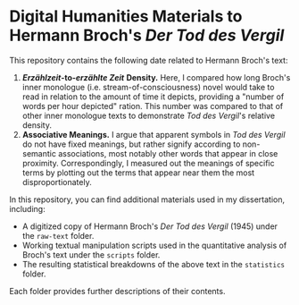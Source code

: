 # Digital Humanities Materials to Hermann Broch's *Der Tod des Vergil*

This repository contains the following date related to Hermann Broch's text:
1. ***Erzählzeit*-to-*erzählte Zeit*** **Density.** Here, I compared how long Broch's inner monologue (i.e. stream-of-consciousness) novel would take to read in relation to the amount of time it depicts, providing a "number of words per hour depicted" ration. This number was compared to that of other inner monologue texts to demonstrate *Tod des Vergil*'s relative density.
2. **Associative Meanings.** I argue that apparent symbols in *Tod des Vergil* do not have fixed meanings, but rather signify according to non-semantic associations, most notably other words that appear in close proximity. Correspondingly, I measured out the meanings of specific terms by plotting out the terms that appear near them the most disproportionately.

In this repository, you can find additional materials used in my dissertation, including:

- A digitized copy of Hermann Broch's *Der Tod des Vergil* (1945) under the `raw-text` folder.
- Working textual manipulation scripts used in the quantitative analysis of Broch's text under the `scripts` folder.
- The resulting statistical breakdowns of the above text in the `statistics` folder.

Each folder provides further descriptions of their contents.

